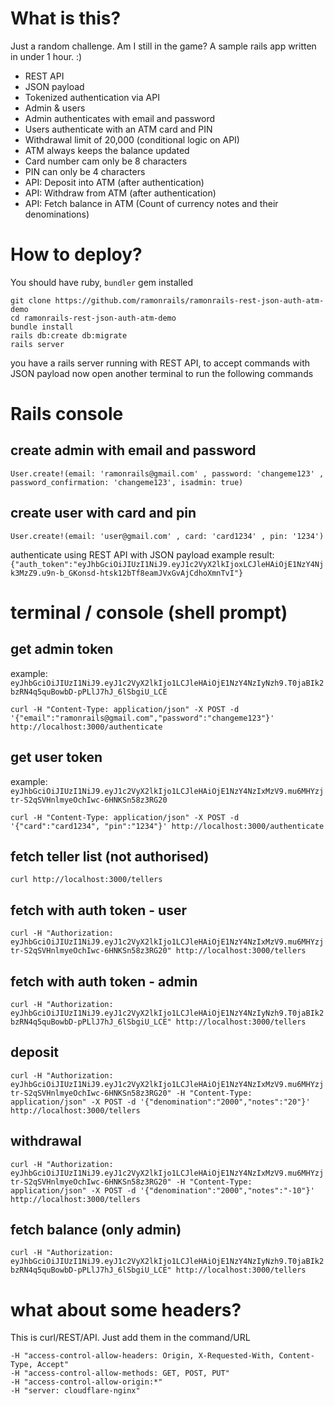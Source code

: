 # What is this?
Just a random challenge. Am I still in the game?
A sample rails app written in under 1 hour. :)

- REST API
- JSON payload
- Tokenized authentication via API
- Admin & users
- Admin authenticates with email and password
- Users authenticate with an ATM card and PIN
- Withdrawal limit of 20,000 (conditional logic on API)
- ATM always keeps the balance updated
- Card number cam only be 8 characters
- PIN can only be 4 characters
- API: Deposit into ATM (after authentication)
- API: Withdraw from ATM (after authentication)
- API: Fetch balance in ATM (Count of currency notes and their denominations)

# How to deploy?
You should have ruby, `bundler` gem installed

```
git clone https://github.com/ramonrails/ramonrails-rest-json-auth-atm-demo
cd ramonrails-rest-json-auth-atm-demo
bundle install
rails db:create db:migrate
rails server
```
you have a rails server running with REST API, to accept commands with JSON payload
now open another terminal to run the following commands

# Rails console
## create admin with email and password

`User.create!(email: 'ramonrails@gmail.com' , password: 'changeme123' , password_confirmation: 'changeme123', isadmin: true)`

## create user with card and pin

`User.create!(email: 'user@gmail.com' , card: 'card1234' , pin: '1234')`

authenticate using REST API with JSON payload
example result: `{"auth_token":"eyJhbGciOiJIUzI1NiJ9.eyJ1c2VyX2lkIjoxLCJleHAiOjE1NzY4Njk3MzZ9.u9n-b_GKonsd-htsk12bTf8eamJVxGvAjCdhoXmnTvI"}`

# terminal / console (shell prompt)
## get admin token
example: `eyJhbGciOiJIUzI1NiJ9.eyJ1c2VyX2lkIjo1LCJleHAiOjE1NzY4NzIyNzh9.T0jaBIk2bzRN4q5quBowbD-pPLlJ7hJ_6lSbgiU_LCE`

`curl -H "Content-Type: application/json" -X POST -d '{"email":"ramonrails@gmail.com","password":"changeme123"}' http://localhost:3000/authenticate`

## get user token
example: `eyJhbGciOiJIUzI1NiJ9.eyJ1c2VyX2lkIjo1LCJleHAiOjE1NzY4NzIxMzV9.mu6MHYzjtr-S2qSVHnlmyeOchIwc-6HNKSn58z3RG20`

`curl -H "Content-Type: application/json" -X POST -d '{"card":"card1234", "pin":"1234"}' http://localhost:3000/authenticate`

## fetch teller list (not authorised)

`curl http://localhost:3000/tellers`

## fetch with auth token - user

`curl -H "Authorization: eyJhbGciOiJIUzI1NiJ9.eyJ1c2VyX2lkIjo1LCJleHAiOjE1NzY4NzIxMzV9.mu6MHYzjtr-S2qSVHnlmyeOchIwc-6HNKSn58z3RG20" http://localhost:3000/tellers`

## fetch with auth token - admin

`curl -H "Authorization: eyJhbGciOiJIUzI1NiJ9.eyJ1c2VyX2lkIjo1LCJleHAiOjE1NzY4NzIyNzh9.T0jaBIk2bzRN4q5quBowbD-pPLlJ7hJ_6lSbgiU_LCE" http://localhost:3000/tellers`

## deposit

`curl -H "Authorization: eyJhbGciOiJIUzI1NiJ9.eyJ1c2VyX2lkIjo1LCJleHAiOjE1NzY4NzIxMzV9.mu6MHYzjtr-S2qSVHnlmyeOchIwc-6HNKSn58z3RG20" -H "Content-Type: application/json" -X POST -d '{"denomination":"2000","notes":"20"}' http://localhost:3000/tellers`

## withdrawal

`curl -H "Authorization: eyJhbGciOiJIUzI1NiJ9.eyJ1c2VyX2lkIjo1LCJleHAiOjE1NzY4NzIxMzV9.mu6MHYzjtr-S2qSVHnlmyeOchIwc-6HNKSn58z3RG20" -H "Content-Type: application/json" -X POST -d '{"denomination":"2000","notes":"-10"}' http://localhost:3000/tellers`

## fetch balance (only admin)

`curl -H "Authorization: eyJhbGciOiJIUzI1NiJ9.eyJ1c2VyX2lkIjo1LCJleHAiOjE1NzY4NzIyNzh9.T0jaBIk2bzRN4q5quBowbD-pPLlJ7hJ_6lSbgiU_LCE" http://localhost:3000/tellers`

# what about some headers?
This is curl/REST/API. Just add them in the command/URL

```
-H "access-control-allow-headers: Origin, X-Requested-With, Content-Type, Accept"
-H "access-control-allow-methods: GET, POST, PUT"
-H "access-control-allow-origin:*"
-H "server: cloudflare-nginx"
```
